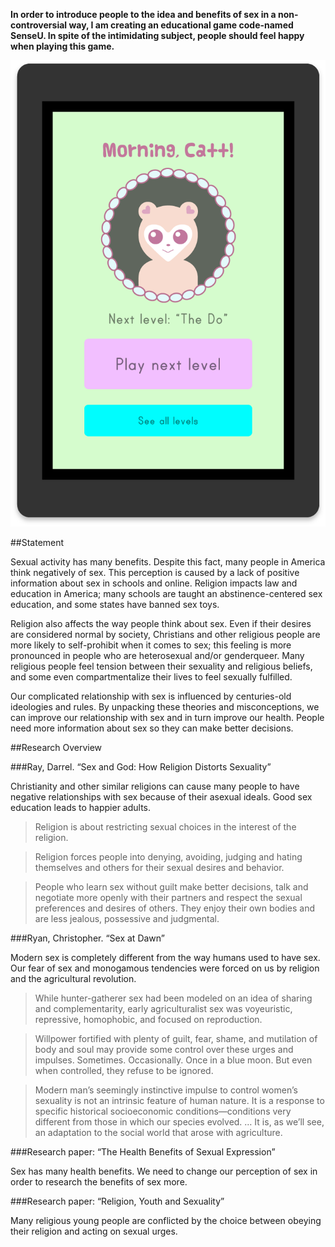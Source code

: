 **In order to introduce people to the idea and benefits of sex in a non-controversial way, I am creating an educational game code-named SenseU. In spite of the intimidating subject, people should feel happy when playing this game.**

![](/assets/img/proposal/mockup1.png)

##Statement

Sexual activity has many benefits. Despite this fact, many people in America think negatively of sex. This perception is caused by a lack of positive information about sex in schools and online. Religion impacts law and education in America; many schools are taught an abstinence-centered sex education, and some states have banned sex toys.

Religion also affects the way people think about sex. Even if their desires are considered normal by society, Christians and other religious people are more likely to self-prohibit when it comes to sex; this feeling is more pronounced in people who are heterosexual and/or genderqueer. Many religious people feel tension between their sexuality and religious beliefs, and some even compartmentalize their lives to feel sexually fulfilled.

Our complicated relationship with sex is influenced by centuries-old ideologies and rules. By unpacking these theories and misconceptions, we can improve our relationship with sex and in turn improve our health. People need more information about sex so they can make better decisions.

##Research Overview

###Ray, Darrel. “Sex and God: How Religion Distorts Sexuality”

Christianity and other similar religions can cause many people to have negative relationships with sex because of their asexual ideals. Good sex education leads to happier adults.

> Religion is about restricting sexual choices in the interest of the religion.


> Religion forces people into denying, avoiding, judging and hating themselves and others for their sexual desires and behavior.

> People who learn sex without guilt make better decisions, talk and negotiate more openly with their partners and respect the sexual preferences and desires of others. They enjoy their own bodies and are less jealous, possessive and judgmental.

###Ryan, Christopher. “Sex at Dawn”

Modern sex is completely different from the way humans used to have sex. Our fear of sex and monogamous tendencies were forced on us by religion and the agricultural revolution.

> While hunter-gatherer sex had been modeled on an idea of sharing and complementarity, early agriculturalist sex was voyeuristic, repressive, homophobic, and focused on reproduction.

> Willpower fortified with plenty of guilt, fear, shame, and mutilation of body and soul may provide some control over these urges and impulses. Sometimes. Occasionally. Once in a blue moon. But even when controlled, they refuse to be ignored.

> Modern man’s seemingly instinctive impulse to control women’s sexuality is not an intrinsic feature of human nature. It is a response to specific historical socioeconomic conditions—conditions very different from those in which our species evolved. … It is, as we’ll see, an adaptation to the social world that arose with agriculture.

###Research paper: “The Health Benefits of Sexual Expression”

Sex has many health benefits. We need to change our perception of sex in order to research the benefits of sex more.

###Research paper:  “Religion, Youth and Sexuality”

Many religious young people are conflicted by the choice between obeying their religion and acting on sexual urges.
